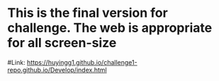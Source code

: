 # This is the final version for challenge. The web is appropriate for all screen-size
#Link: https://huyingg1.github.io/challenge1-repo.github.io/Develop/index.html

